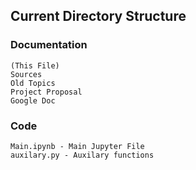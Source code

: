 ## Current Directory Structure
### Documentation
    (This File)
    Sources
    Old Topics
    Project Proposal
    Google Doc
### Code
    Main.ipynb - Main Jupyter File 
    auxilary.py - Auxilary functions